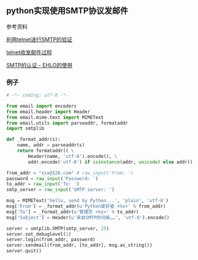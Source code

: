 ## python实现使用SMTP协议发邮件

参考资料

[利用telnet进行SMTP的验证](http://www.cppblog.com/prayer/archive/2011/12/13/162021.html)

[telnet收发邮件过程](https://www.cnblogs.com/h--d/p/6125993.html)

[SMTP的认证 - EHLO的使用](http://www.360doc.com/content/12/0218/15/3200886_187602886.shtml)

### 例子

```python
# -*- coding: utf-8 -*-

from email import encoders
from email.header import Header
from email.mime.text import MIMEText
from email.utils import parseaddr, formataddr
import smtplib

def _format_addr(s):
    name, addr = parseaddr(s)
    return formataddr(( \
        Header(name, 'utf-8').encode(), \
        addr.encode('utf-8') if isinstance(addr, unicode) else addr))

from_addr = "xxx@126.com" # raw_input('From: ')
password = raw_input('Password: ')
to_addr = raw_input('To: ')
smtp_server = raw_input('SMTP server: ')

msg = MIMEText('hello, send by Python...', 'plain', 'utf-8')
msg['From'] = _format_addr(u'Python爱好者 <%s>' % from_addr)
msg['To'] = _format_addr(u'管理员 <%s>' % to_addr)
msg['Subject'] = Header(u'来自SMTP的问候……', 'utf-8').encode()

server = smtplib.SMTP(smtp_server, 25)
server.set_debuglevel(1)
server.login(from_addr, password)
server.sendmail(from_addr, [to_addr], msg.as_string())
server.quit()
```

